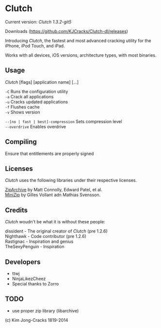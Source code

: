Clutch
======

Current version: *Clutch 1.3.2-git5*

Downloads (https://github.com/KJCracks/Clutch-dl/releases)

Introducing *Clutch*, the fastest and most advanced cracking utility for the iPhone, iPod Touch, and iPad.

Works with all devices, iOS versions, architecture types, with most binaries.

Usage
------------

*Clutch* [flags] [application name] [...]

`-C`      Runs the configuration utility<br/>
`-a`      Crack all applications<br />
`-u`      Cracks updated applications<br />
`-f`      Flushes cache<br />
`-v`      Shows version<br />

`--[no | fast | best]-compression`      Sets compression level<br />
`--overdrive`     Enables overdrive<br />

Compiling
------------
Ensure that entitlements are properly signed

Licenses
------------
*Clutch* uses the following libraries under their respective licenses.

[ZipArchive](https://github.com/mattconnolly/ZipArchive/) by Matt Connolly, Edward Patel, et al.<br />
[MiniZip](http://www.winimage.com/zLibDll/minizip.html) by Gilles Vollant adn Mathias Svensson.


Credits
------------
*Clutch* woudn't be what it is without these people:

dissident - The original creator of *Clutch* (pre 1.2.6)<br />
Nighthawk - Code contributor (pre 1.2.6)<br />
Rastignac - Inspiration and genius<br />
TheSexyPenguin - Inspiration<br />

Developers
------------
* ttwj
* NinjaLikezCheez
* Special thanks to Zorro

TODO
-------------
* use proper zip library (libarchive)



(c) Kim Jong-Cracks 1819-2014



